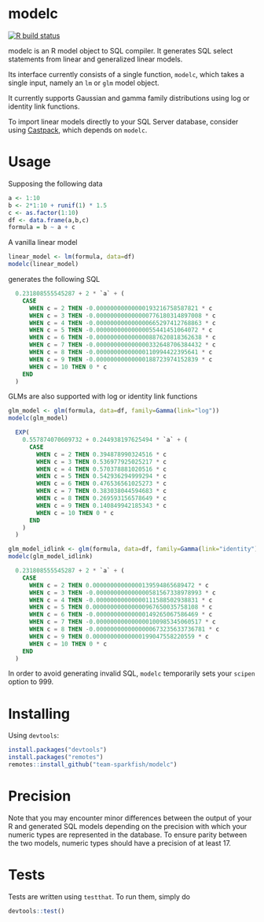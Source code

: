 # modelc

[![R build
status](https://github.com/team-sparkfish/modelc/workflows/R-CMD-check/badge.svg)](https://github.com/team-sparkfish/modelc/actions)

modelc is an R model object to SQL compiler. It generates SQL select statements from linear and generalized linear models.

Its interface currently consists of a single function, `modelc`, which takes a single input, namely an `lm` or `glm` model object.

It currently supports Gaussian and gamma family distributions using log or identity link functions.

To import linear models directly to your SQL Server database, consider using [Castpack](https://github.com/team-sparkfish/castpack), which depends on `modelc`.

# Usage

Supposing the following data

```R
a <- 1:10
b <- 2*1:10 + runif(1) * 1.5
c <- as.factor(1:10)
df <- data.frame(a,b,c)
formula = b ~ a + c
```

A vanilla linear model

```R
linear_model <- lm(formula, data=df)
modelc(linear_model)

```

generates the following SQL


``` sql
  0.231808555545287 + 2 * `a` + (
    CASE
      WHEN c = 2 THEN -0.00000000000000193216758587821 * c
      WHEN c = 3 THEN -0.000000000000000776180314897008 * c
      WHEN c = 4 THEN -0.000000000000000665297412768863 * c
      WHEN c = 5 THEN -0.00000000000000055441451064072 * c
      WHEN c = 6 THEN -0.000000000000000887620818362638 * c
      WHEN c = 7 THEN -0.000000000000000332648706384432 * c
      WHEN c = 8 THEN -0.00000000000000110994422395641 * c
      WHEN c = 9 THEN -0.00000000000000188723974152839 * c
      WHEN c = 10 THEN 0 * c
    END
  )
```

GLMs are also supported with log or identity link functions


```R
glm_model <- glm(formula, data=df, family=Gamma(link="log"))
modelc(glm_model)
```

``` sql
  EXP(
    0.557874070609732 + 0.244938197625494 * `a` + (
      CASE
        WHEN c = 2 THEN 0.394878990324516 * c
        WHEN c = 3 THEN 0.536977925025217 * c
        WHEN c = 4 THEN 0.570378881020516 * c
        WHEN c = 5 THEN 0.542936294999294 * c
        WHEN c = 6 THEN 0.476536561025273 * c
        WHEN c = 7 THEN 0.383038044594683 * c
        WHEN c = 8 THEN 0.269593156578649 * c
        WHEN c = 9 THEN 0.140849942185343 * c
        WHEN c = 10 THEN 0 * c
      END
    )
  )
```


```R
glm_model_idlink <- glm(formula, data=df, family=Gamma(link="identity"))
modelc(glm_model_idlink)
```

``` sql
  0.231808555545287 + 2 * `a` + (
    CASE
      WHEN c = 2 THEN 0.00000000000000139594865689472 * c
      WHEN c = 3 THEN -0.000000000000000581567338978993 * c
      WHEN c = 4 THEN -0.00000000000000111588502938831 * c
      WHEN c = 5 THEN 0.000000000000000967650035758108 * c
      WHEN c = 6 THEN -0.00000000000000149265067586469 * c
      WHEN c = 7 THEN -0.000000000000000100985345060517 * c
      WHEN c = 8 THEN -0.0000000000000000673235633736781 * c
      WHEN c = 9 THEN 0.00000000000000199047558220559 * c
      WHEN c = 10 THEN 0 * c
    END
  )
```

In order to avoid generating invalid SQL, `modelc` temporarily sets your `scipen` option to 999.

# Installing

Using `devtools`:

```R
install.packages("devtools")
install.packages("remotes")
remotes::install_github("team-sparkfish/modelc")
```

# Precision

Note that you may encounter minor differences between the output of your R and generated SQL models depending on the precision with which your numeric types are represented in the database. To ensure parity between the two models, numeric types should have a precision of at least 17.

# Tests

Tests are written using `testthat`. To run them, simply do

``` R
devtools::test()
```
